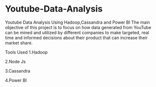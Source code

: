 # Youtube-Data-Analysis
Youtube Data Analysis Using Hadoop,Cassandra and Power BI
The main objective of this project is to focus on how data generated from YouTube can be mined and utilized by different companies to make targeted, real time and informed decisions about their product that can increase their market share.

Tools Used
1.Hadoop

2.Node Js

3.Cassandra

4.Power BI
